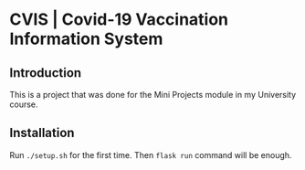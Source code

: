 # CVIS | Covid-19 Vaccination Information System

## Introduction

This is a project that was done for the Mini Projects module in my University course.

## Installation

Run `./setup.sh` for the first time.
Then `flask run` command will be enough.
